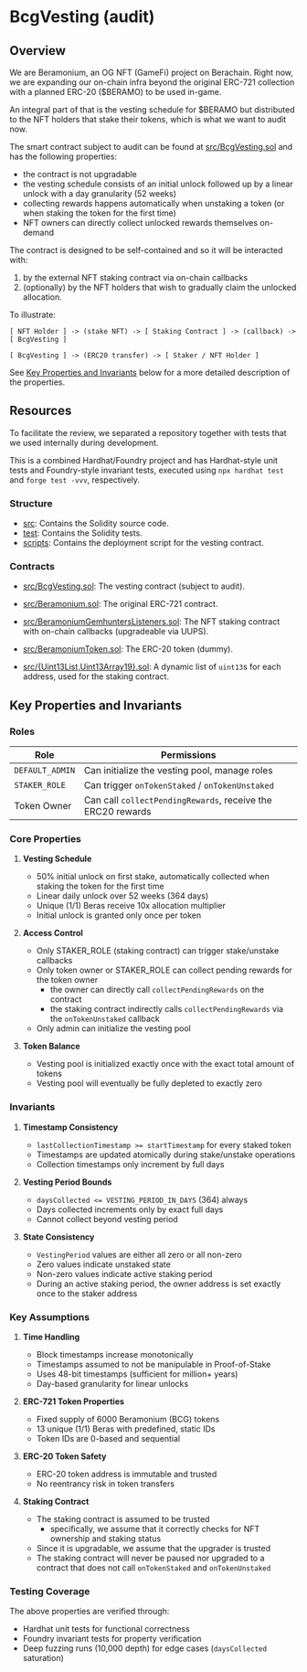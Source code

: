 # BcgVesting (audit)

## Overview

We are Beramonium, an OG NFT (GameFi) project on Berachain. Right now, we are expanding our on-chain infra beyond the original ERC-721 collection with a planned ERC-20 ($BERAMO) to be used in-game.

An integral part of that is the vesting schedule for $BERAMO but distributed to the NFT holders that stake their tokens, which is what we want to audit now.

The smart contract subject to audit can be found at [src/BcgVesting.sol](src/BcgVesting.sol) and has the following properties:

- the contract is not upgradable
- the vesting schedule consists of an initial unlock followed up by a linear unlock with a day granularity (52 weeks)
- collecting rewards happens automatically when unstaking a token (or when staking the token for the first time)
- NFT owners can directly collect unlocked rewards themselves on-demand

The contract is designed to be self-contained and so it will be interacted with:

1. by the external NFT staking contract via on-chain callbacks
2. (optionally) by the NFT holders that wish to gradually claim the unlocked allocation.

To illustrate:

```
[ NFT Holder ] -> (stake NFT) -> [ Staking Contract ] -> (callback) -> [ BcgVesting ]

[ BcgVesting ] -> (ERC20 transfer) -> [ Staker / NFT Holder ]
```

See [Key Properties and Invariants](#key-properties-and-invariants) below for a more detailed description of the properties.

## Resources

To facilitate the review, we separated a repository together with tests that we used internally during development.

This is a combined Hardhat/Foundry project and has Hardhat-style unit tests and Foundry-style invariant tests,
executed using `npx hardhat test` and `forge test -vvv`, respectively.

### Structure

- [src](src): Contains the Solidity source code.
- [test](test): Contains the Solidity tests.
- [scripts](scripts): Contains the deployment script for the vesting contract.

### Contracts

- [src/BcgVesting.sol](src/BcgVesting.sol): The vesting contract (subject to audit).

- [src/Beramonium.sol](src/Beramonium.sol): The original ERC-721 contract.
- [src/BeramoniumGemhuntersListeners.sol](src/BeramoniumGemhuntersListeners.sol): The NFT staking contract with on-chain callbacks (upgradeable via UUPS).
- [src/BeramoniumToken.sol](src/BeramoniumToken.sol): The ERC-20 token (dummy).

- [src/{Uint13List,Uint13Array19}.sol](src/Uint13List.sol): A dynamic list of `uint13`s for each address, used for the staking contract.

## Key Properties and Invariants

### Roles

| Role             | Permissions                                                  |
|------------------|-------------------------------------------------------------|
| `DEFAULT_ADMIN`    | Can initialize the vesting pool, manage roles               |
| `STAKER_ROLE`      | Can trigger `onTokenStaked` / `onTokenUnstaked`                |
| Token Owner      | Can call `collectPendingRewards`, receive the ERC20 rewards   |


### Core Properties

1. **Vesting Schedule**

   - 50% initial unlock on first stake, automatically collected when staking the token for the first time
   - Linear daily unlock over 52 weeks (364 days)
   - Unique (1/1) Beras receive 10x allocation multiplier
   - Initial unlock is granted only once per token

2. **Access Control**
   - Only STAKER_ROLE (staking contract) can trigger stake/unstake callbacks
   - Only token owner or STAKER_ROLE can collect pending rewards for the token owner
     - the owner can directly call `collectPendingRewards` on the contract
     - the staking contract indirectly calls `collectPendingRewards` via the `onTokenUnstaked` callback
   - Only admin can initialize the vesting pool
3. **Token Balance**
   - Vesting pool is initialized exactly once with the exact total amount of tokens
   - Vesting pool will eventually be fully depleted to exactly zero

### Invariants

1. **Timestamp Consistency**

   - `lastCollectionTimestamp >= startTimestamp` for every staked token
   - Timestamps are updated atomically during stake/unstake operations
   - Collection timestamps only increment by full days

2. **Vesting Period Bounds**

   - `daysCollected <= VESTING_PERIOD_IN_DAYS` (364) always
   - Days collected increments only by exact full days
   - Cannot collect beyond vesting period

3. **State Consistency**
   - `VestingPeriod` values are either all zero or all non-zero
   - Zero values indicate unstaked state
   - Non-zero values indicate active staking period
   - During an active staking period, the owner address is set exactly once to the staker address

### Key Assumptions

1. **Time Handling**

   - Block timestamps increase monotonically
   - Timestamps assumed to not be manipulable in Proof-of-Stake
   - Uses 48-bit timestamps (sufficient for million+ years)
   - Day-based granularity for linear unlocks

2. **ERC-721 Token Properties**

   - Fixed supply of 6000 Beramonium (BCG) tokens
   - 13 unique (1/1) Beras with predefined, static IDs
   - Token IDs are 0-based and sequential

3. **ERC-20 Token Safety**

   - ERC-20 token address is immutable and trusted
   - No reentrancy risk in token transfers

4. **Staking Contract**
   - The staking contract is assumed to be trusted
     - specifically, we assume that it correctly checks for NFT ownership and staking status
   - Since it is upgradable, we assume that the upgrader is trusted
   - The staking contract will never be paused nor upgraded to a contract that does not call `onTokenStaked` and `onTokenUnstaked`

### Testing Coverage

The above properties are verified through:

- Hardhat unit tests for functional correctness
- Foundry invariant tests for property verification
- Deep fuzzing runs (10,000 depth) for edge cases (`daysCollected` saturation)
